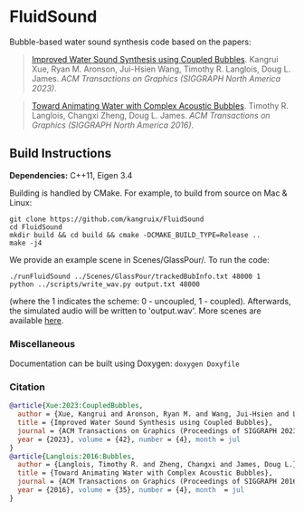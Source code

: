 # FluidSound

Bubble-based water sound synthesis code based on the papers:
    
> [Improved Water Sound Synthesis using Coupled Bubbles](https://graphics.stanford.edu/papers/coupledbubbles/). Kangrui Xue, Ryan M. Aronson, Jui-Hsien Wang, Timothy R. Langlois, Doug L. James. *ACM Transactions on Graphics (SIGGRAPH North America 2023)*.  

> [Toward Animating Water with Complex Acoustic Bubbles](https://www.cs.cornell.edu/projects/Sound/bubbles/). Timothy R. Langlois, Changxi Zheng, Doug L. James. *ACM Transactions on Graphics (SIGGRAPH North America 2016)*. 

## Build Instructions

**Dependencies:** C++11, Eigen 3.4

Building is handled by CMake. For example, to build from source on Mac & Linux:

    git clone https://github.com/kangruix/FluidSound
    cd FluidSound
    mkdir build && cd build && cmake -DCMAKE_BUILD_TYPE=Release ..
    make -j4

We provide an example scene in Scenes/GlassPour/. To run the code:

    ./runFluidSound ../Scenes/GlassPour/trackedBubInfo.txt 48000 1
    python ../scripts/write_wav.py output.txt 48000 

(where the 1 indicates the scheme: 0 - uncoupled, 1 - coupled). Afterwards, the simulated audio will be written to 'output.wav'. More scenes are available [here](https://graphics.stanford.edu/projects/waveblender/dataset/index.html).

### Miscellaneous

Documentation can be built using Doxygen: `doxygen Doxyfile`

### Citation

```bibtex
@article{Xue:2023:CoupledBubbles,
  author = {Xue, Kangrui and Aronson, Ryan M. and Wang, Jui-Hsien and Langlois, Timothy R. and James, Doug L.},
  title = {Improved Water Sound Synthesis using Coupled Bubbles},
  journal = {ACM Transactions on Graphics (Proceedings of SIGGRAPH 2023)},
  year = {2023}, volume = {42}, number = {4}, month = jul
}
@article{Langlois:2016:Bubbles,
  author = {Langlois, Timothy R. and Zheng, Changxi and James, Doug L.},
  title = {Toward Animating Water with Complex Acoustic Bubbles},
  journal = {ACM Transactions on Graphics (Proceedings of SIGGRAPH 2016)},
  year = {2016}, volume = {35}, number = {4}, month  = jul
}
```
